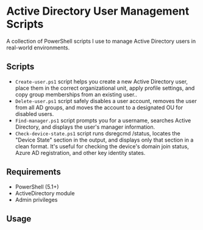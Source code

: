 # Active Directory User Management Scripts

A collection of PowerShell scripts I use to manage Active Directory users in real-world environments.

## Scripts

- `Create-user.ps1` script helps you create a new Active Directory user, place them in the correct organizational unit, apply profile settings, and copy group memberships from an existing user..
- `Delete-user.ps1` script safely disables a user account, removes the user from all AD groups, and moves the account to a designated OU for disabled users.
- `Find-manager.ps1` script prompts you for a username, searches Active Directory, and displays the user's manager information.
- `Check-device-state.ps1` script runs dsregcmd /status, locates the "Device State" section in the output, and displays only that section in a clean format. It's useful for checking the device's domain join status, Azure AD registration, and other key identity states.

## Requirements

- PowerShell (5.1+)
- ActiveDirectory module
- Admin privileges

## Usage

```powershell
